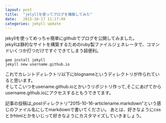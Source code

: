 ```yaml
---
layout: post
title:  "jelyllを使ってブログを構築してみた"
date:   2015-10-17 11:17:49
categories: jekyll update
---
```


jekyllを使ってめっちゃ簡単にgithubでブログを公開してみました。  
jekyllは静的なサイトを構築するためのruby製ファイルジェネレータで、コマンドいくつか打つだけですぐできてしまう超便利。

 `gem install jekyll`  
 `jekyll new username.github.io` 

これでカレントディレクトリ以下にblognameというディレクトリが作られていると思います。  
そしてこいつをusename.github.ioとかいうリポジトリ作って,そこにあげてからusername.github.ioにアクセスするともうできてます。

記事の投稿は_postディレクトリ"2015-10-16-articlename.markdown"という感じのファイル名にしてmarkdownで書いてください。
あとは、好きなようにcssとかhtmlとかをいじって好きなようにカスタマイズしていきましょう。



[jekyll]:      http://jekyllrb.com
[jekyll-gh]:   https://github.com/jekyll/jekyll
[jekyll-help]: https://github.com/jekyll/jekyll-help
